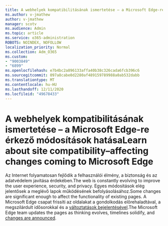 ```yaml
---
title: A webhelyek kompatibilitásának ismertetése – a Microsoft Edge-re érkező módosítások hatása
ms.author: v-jmathew
author: v-jmathew
manager: scotv
ms.audience: Admin
ms.topic: article
ms.service: o365-administration
ROBOTS: NOINDEX, NOFOLLOW
localization_priority: Normal
ms.collection: Adm_O365
ms.custom:
- "9003849"
- "6899"
ms.openlocfilehash: e7b4bc2a896133affa40b38c326cada6fcb396c6
ms.sourcegitcommit: 097a8cabe0d2280af489159789988a0ab532dabb
ms.translationtype: MT
ms.contentlocale: hu-HU
ms.lasthandoff: 12/11/2020
ms.locfileid: "49678433"
---
```

# <a name="learn-about-site-compatibilityaffecting-changes-coming-to-microsoft-edge"></a><span data-ttu-id="32e87-102">A webhelyek kompatibilitásának ismertetése – a Microsoft Edge-re érkező módosítások hatása</span><span class="sxs-lookup"><span data-stu-id="32e87-102">Learn about site compatibility–affecting changes coming to Microsoft Edge</span></span>

<span data-ttu-id="32e87-103">Az Internet folyamatosan fejlődik a felhasználói élmény, a biztonság és az adatvédelem javítása érdekében.</span><span class="sxs-lookup"><span data-stu-id="32e87-103">The web is constantly evolving to improve the user experience, security, and privacy.</span></span> <span data-ttu-id="32e87-104">Egyes módosítások elég jelentősek a meglévő lapok működésének befolyásolásához.</span><span class="sxs-lookup"><span data-stu-id="32e87-104">Some changes are significant enough to affect the functionality of existing pages.</span></span> <span data-ttu-id="32e87-105">A Microsoft Edge csapat frissíti az oldalakat a gondolkodás előrehaladtával, a megszilárdult idősorokkal és a [változtatások bejelentésével](https://go.microsoft.com/fwlink/?linkid=2135534).</span><span class="sxs-lookup"><span data-stu-id="32e87-105">The Microsoft Edge team updates the pages as thinking evolves, timelines solidify, and [changes are announced](https://go.microsoft.com/fwlink/?linkid=2135534).</span></span>
